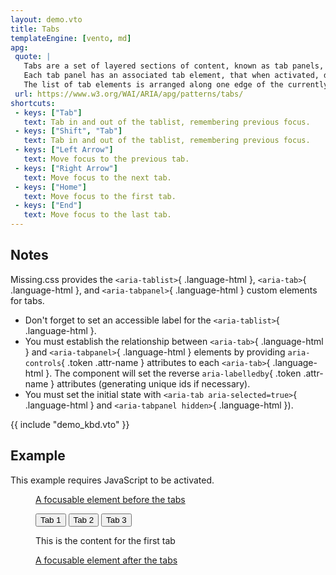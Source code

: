 ```yaml
---
layout: demo.vto
title: Tabs
templateEngine: [vento, md]
apg:
 quote: |
   Tabs are a set of layered sections of content, known as tab panels, that display one panel of content at a time.
   Each tab panel has an associated tab element, that when activated, displays the panel.
   The list of tab elements is arranged along one edge of the currently displayed panel, most commonly the top edge.
 url: https://www.w3.org/WAI/ARIA/apg/patterns/tabs/
shortcuts:
 - keys: ["Tab"]
   text: Tab in and out of the tablist, remembering previous focus.
 - keys: ["Shift", "Tab"]
   text: Tab in and out of the tablist, remembering previous focus.
 - keys: ["Left Arrow"]
   text: Move focus to the previous tab.
 - keys: ["Right Arrow"]
   text: Move focus to the next tab.
 - keys: ["Home"]
   text: Move focus to the first tab.
 - keys: ["End"]
   text: Move focus to the last tab.
---
```



## Notes

Missing.css provides the `<aria-tablist>`{ .language-html }, `<aria-tab>`{ .language-html }, and `<aria-tabpanel>`{ .language-html } custom elements for tabs.

 - Don't forget to set an accessible label for the `<aria-tablist>`{ .language-html }.
 - You must establish the relationship between `<aria-tab>`{ .language-html } and `<aria-tabpanel>`{ .language-html } elements by providing `aria-controls`{ .token .attr-name } attributes to each `<aria-tab>`{ .language-html }.
  The component will set the reverse `aria-labelledby`{ .token .attr-name } attributes (generating unique ids if necessary).
 - You must set the initial state with `<aria-tab aria-selected=true>`{ .language-html } and `<aria-tabpanel hidden>`{ .language-html }).


{{ include "demo_kbd.vto" }}


## Example

<noscript>

This example requires JavaScript to be activated.

</noscript>

<figure>
  <a href=#>A focusable element before the tabs</a></p>
  <div>
    <div role=tablist>
      <button role=tab id=tab-1 aria-controls=panel-1 aria-selected=true>Tab 1</button>
      <button role=tab id=tab-2 aria-controls=panel-2>Tab 2</button>
      <button role=tab id=tab-3 aria-controls=panel-3>Tab 3</button>
    </div>
    <div role=tabpanel id=panel-1 aria-labelledby=tab-1><p>This is the content for the first tab</div>
    <div role=tabpanel id=panel-2 aria-labelledby=tab-2 hidden><p>This is the content for the second tab</div>
    <div role=tabpanel id=panel-3 aria-labelledby=tab-3 hidden><p>This is the content for the third tab</div>
  </div>
  <!--
  <aria-tablist aria-label="Example">
    <aria-tab aria-controls=panel-1                     >Tab 1</aria-tab>
    <aria-tab aria-controls=panel-2 aria-selected=true>Tab 2</aria-tab>
    <aria-tab aria-controls=panel-3                     >Tab 3</aria-tab>
  </aria-tablist>
  <aria-tabpanel id=panel-1 hidden>This is the content for the first tab.</p></aria-tabpanel>
  <aria-tabpanel id=panel-2       >This is the content for the second tab.</p></aria-tabpanel>
  <aria-tabpanel id=panel-3 hidden>This is the content for the third tab.</p></aria-tabpanel>
  -->
  <a href=#>A focusable element after the tabs</a></p>
</figure>

<script type=module src=/dist/js/tabs.js></script>
